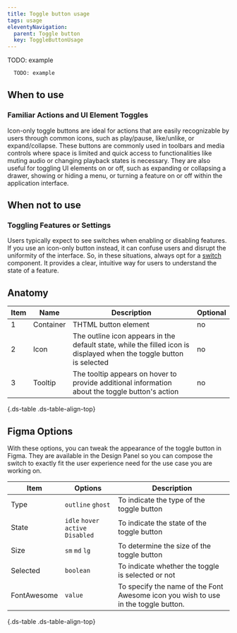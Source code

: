 ```yaml
---
title: Toggle button usage
tags: usage
eleventyNavigation:
  parent: Toggle button
  key: ToggleButtonUsage
---
```


<section class="no-heading">

<div class="ds-example">
  TODO: example
</div>

<div class="ds-code">

  ```html
    TODO: example
  ```

</div>

</section>

<section>

## When to use

### Familiar Actions and UI Element Toggles
Icon-only toggle buttons are ideal for actions that are easily recognizable by users through common icons, such as play/pause, like/unlike, or expand/collapse. These buttons are commonly used in toolbars and media controls where space is limited and quick access to functionalities like muting audio or changing playback states is necessary. They are also useful for toggling UI elements on or off, such as expanding or collapsing a drawer, showing or hiding a menu, or turning a feature on or off within the application interface.

</section>

<section>

## When not to use

### Toggling Features or Settings
Users typically expect to see switches when enabling or disabling features. If you use an icon-only button instead, it can confuse users and disrupt the uniformity of the interface. So, in these situations, always opt for a [switch](/categories/components/switch/) component. It provides a clear, intuitive way for users to understand the state of a feature.

</section>

## Anatomy

<div class="ds-table-wrapper">

|Item|Name| Description | Optional|
|-|-|-|-|
|1|Container|THTML button  element 	|no|
|2|Icon|The outline icon appears in the default state, while the filled icon is displayed when the toggle button is selected|no|
|3|Tooltip|The tooltip appears on hover to provide additional information about the toggle button's action|no|

{.ds-table .ds-table-align-top}

</div>

</section>

<section>

## Figma Options

With these options, you can tweak the appearance of the toggle button in Figma. They are available in the Design Panel so you can compose the switch to exactly fit the user experience need for the use case you are working on.

<div class="ds-table-wrapper">

|Item|Options|Description|
|-|-|-|
|Type|`outline` `ghost`|To indicate the type of the toggle button |
|State |`idle` `hover` `active` `Disabled`|To indicate the state of the toggle button|
|Size|`sm` `md` `lg`|To determine the size of the toggle button|
|Selected|`boolean`|To indicate whether the toggle is selected or not|
|FontAwesome|`value`|To specify the name of the Font Awesome icon you wish to use in the toggle button.|


{.ds-table .ds-table-align-top}

</div>

</section>

